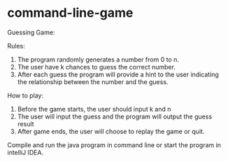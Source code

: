 # command-line-game

Guessing Game:

Rules:

1. The program randomly generates a number from 0 to n.
2. The user have k chances to guess the correct number.
3. After each guess the program will provide a hint to the user indicating the relationship between the number and the guess.

How to play:

1. Before the game starts, the user should input k and n
2. The user will input the guess and the program will output the guess result
3. After game ends, the user will choose to replay the game or quit.

Compile and run the java program in command line or start the program in intelliJ IDEA.
